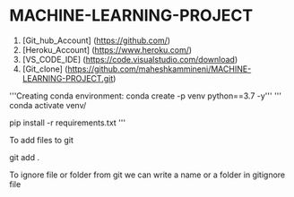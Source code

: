 # MACHINE-LEARNING-PROJECT

1. [Git_hub_Account] (https://github.com/)
2. [Heroku_Account] (https://www.heroku.com/)
3. [VS_CODE_IDE] (https://code.visualstudio.com/download)
4. [Git_clone] (https://github.com/maheshkammineni/MACHINE-LEARNING-PROJECT.git)

'''Creating conda environment:
conda create -p venv python==3.7 -y'''
'''
conda activate venv/

pip install -r requirements.txt '''

To add files to git

git add .

To ignore file or folder from git we can write a name or a folder in gitignore file


